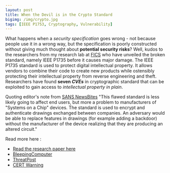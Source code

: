 ```yaml
---
layout: post
title: When the Devil is in the Crypto Standard
bigimg: /img/crypto.jpg
tags: [IEEE P1753, Cryptography, Vulnerability]
---
```

What happens when a _security specification_ goes wrong - not because people use it in a wrong way, but the specification is poorly constructed without giving much thought about **potential security risks**? Well, kudos to the researchers from my research lab at [FICS](http://fics.institute.ufl.edu/) who have unveiled the broken standard, namely IEEE P1735 before it causes major damage. The IEEE P1735 standard is used to protect digital intellectual property. It allows vendors to combine their code to create new products while ostensibly protecting their intellectual property from reverse engineering and theft. Researchers have found **seven _CVEs_** in cryptographic standard that can be exploited to gain access to _intellectual property in plain_.

Quoting editor's note from [SANS NewsBites](https://view.email.sans.org/?qs=226e61b3b04380e621ab9cb248a6db8ce491db644404b0920f22e9ff96bb5ed0f88511ea9e7ae55c90d99ec0a609dfb11f1bd1296b164eeb)
"This flawed standard is less likely going to affect end users, but more a problem to manufacturers of "Systems on a Chip" devices. The standard is used to encrypt and authenticate drawings exchanged between companies. An adversary would be able to replace features in drawings (for example adding a backdoor) without the manufacturer of the device realizing that they are producing an altered circuit."

Read more here :
- [Read the research paper here](http://eprint.iacr.org/2017/828.pdf)
- [BleepingComputer](http://www.bleepingcomputer.com/news/security/crypto-bugs-in-ieee-standard-expose-intellectual-property-in-plaintext/)
- [ThreatPost](http://threatpost.com/us-cert-warns-of-crypto-bugs-in-ieee-standard/128784/)
- [CERT Warning](http://www.kb.cert.org/vuls/id/739007)
